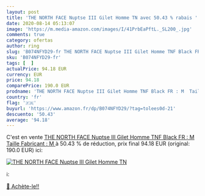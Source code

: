 ```yaml
---
layout: post
title: 'THE NORTH FACE Nuptse III Gilet Homme TN avec 50.43 % rabais '
date: 2020-08-14 05:13:07
image: 'https://m.media-amazon.com/images/I/41PrbEaPftL._SL200_.jpg'
comments: true
category: ofertas
author: ring
slug: 'B074NFYD29-fr THE NORTH FACE Nuptse III Gilet Homme TNF Black FR : M...'
sku: 'B074NFYD29-fr'
tags: [  ]
actualPrice: 94.18 EUR
currency: EUR
price: 94.18
comparePrice: 190.0 EUR
prodname: 'THE NORTH FACE Nuptse III Gilet Homme TNF Black FR : M  Taille Fabricant : M '
country: 'fr'
flag: '🇫🇷'
buyurl: 'https://www.amazon.fr/dp/B074NFYD29/?tag=tolees0d-21'
descuento: '50.43'
average: '94.18'
---
```


C'est en vente [THE NORTH FACE Nuptse III Gilet Homme TNF Black FR : M  Taille Fabricant : M ](https://www.amazon.fr/dp/B074NFYD29/?tag=tolees0d-21)  à  50.43 % de réduction, prix final  94.18 EUR (original: 190.0 EUR) ici:

[![THE NORTH FACE Nuptse III Gilet Homme TN](https://m.media-amazon.com/images/I/41PrbEaPftL._SL200_.jpg)](https://www.amazon.fr/dp/B074NFYD29/?tag=tolees0d-21)

ℹ️:


[🛒 Achète-le!!](https://www.amazon.fr/dp/B074NFYD29/?tag=tolees0d-21)
